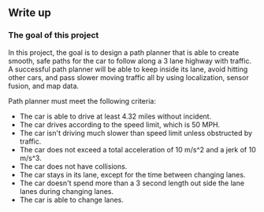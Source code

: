## Write up

### The goal of this project
In this project, the goal is to design a path planner that is able to create smooth, safe paths for the car to follow along a 3 lane highway with traffic. A successful path planner will be able to keep inside its lane, avoid hitting other cars, and pass slower moving traffic all by using localization, sensor fusion, and map data.

Path planner must meet the following criteria: 
* The car is able to drive at least 4.32 miles without incident.
* The car drives according to the speed limit, which is 50 MPH.
* The car isn't driving much slower than speed limit unless obstructed by traffic.
* The car does not exceed a total acceleration of 10 m/s^2 and a jerk of 10 m/s^3.
* The car does not have collisions.
* The car stays in its lane, except for the time between changing lanes.
* The car doesn't spend more than a 3 second length out side the lane lanes during changing lanes.
* The car is able to change lanes.
